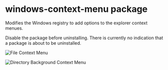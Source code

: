 # windows-context-menu package

Modifies the Windows registry to add options to the explorer context menues.

Disable the package before uninstalling. There is currently no indication that a package is about to be uninstalled.

![File Context Menu](http://i.imgur.com/3iRCt7m.png)

![Directory Background Context Menu](http://i.imgur.com/9v0UZKo.png)
